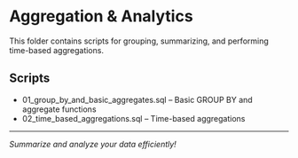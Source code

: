 # Aggregation & Analytics

This folder contains scripts for grouping, summarizing, and performing time-based aggregations.

## Scripts
- 01_group_by_and_basic_aggregates.sql – Basic GROUP BY and aggregate functions
- 02_time_based_aggregations.sql – Time-based aggregations

---

*Summarize and analyze your data efficiently!*
